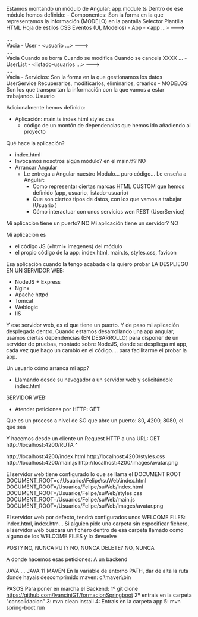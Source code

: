 Estamos montando un módulo de Angular: app.module.ts
    Dentro de ese módulo hemos definido:
    - Componentes:  Son la forma en la que representamos la información (MODELO) en la pantalla
                        Selector                        Plantilla HTML      Hoja de estilos CSS     Eventos (UI, Modelos)
    - App         -   <app ...>               --->    <div>....</div>     Vacia
    - User        -   <usuario ...>           --->    <div>....</div>     Vacia                   Cuando se borra
                                                                                                    Cuando se modifica
                                                                                                    Cuando se cancela XXXX
                                                                                                    ...
    - UserList    -   <listado-usuarios ...>  --->    <div>....</div>     Vacia
    - Servicios:    Son la forma en la que gestionamos los datos
        UserService     Recuperarlos, modificarlos, eliminarlos, crearlos
    - MODELOS:      Son los que transportan la información con la que vamos a estar trabajando.
        Usuario

Adicionalmente hemos definido:
- Aplicación:
  main.ts
  index.html
  styles.css
  + código de un montón de dependencias que hemos ido añadiendo al proyecto 

Qué hace la aplicación?
- index.html
- Invocamos nosotros algún módulo? en el main.tf? NO
- Arrancar Angular
  - Le entrega a Angular nuestro Modulo... puro código... Le enseña a Angular:
    - Como representar ciertas marcas HTML CUSTOM que hemos definido (app, usuario, listado-usuario)
    - Que son ciertos tipos de datos, con los que vamos a trabajar (Usuario )
    - Cómo interactuar con unos servicios wen REST (UserService)

Mi aplicación tiene un puerto?   NO
Mi aplicación tiene un servidor? NO

Mi aplicación es 
- el código JS (+html+ imagenes) del módulo
- el propio código de la app: index.html, main.ts, styles.css, favicon

Esa aplicación cuando la tengo acabada o la quiero probar LA DESPLIEGO EN UN SERVIDOR WEB:
- NodeJS + Express
- Nginx
- Apache httpd
- Tomcat
- Weblogic
- IIS

Y ese servidor web, es el que tiene un puerto.
Y de paso mi aplicación desplegada dentro.
Cuando estamos desarrollando una app angular, usamos ciertas dependencias (EN DESARROLLO) para disponer de un servidor de pruebas, montado sobre NodeJS, donde se despliega mi app, cada vez que hago un cambio en el código.... para facilitarme el probar la app.

Un usuario cómo arranca mi app? 
- Llamando desde su navegador a un servidor web y solicitándole index.html


SERVIDOR WEB:
- Atender peticiones por HTTP: GET

Que es un proceso a nivel de SO que abre un puerto: 80, 4200, 8080, el que sea

Y hacemos desde un cliente un Request HTTP a una URL: 
GET http://localhost:4200/RUTA
                         ^

http://localhost:4200/index.html
http://localhost:4200/styles.css
http://localhost:4200/main.js
http://localhost:4200/images/avatar.png

El servidor web tiene configurado lo que se llama el DOCUMENT ROOT
    DOCUMENT_ROOT=c:\Usuarios\Felipe\suWeb\index.html
    DOCUMENT_ROOT=/Usuarios/Felipe/suWeb/index.html
    DOCUMENT_ROOT=/Usuarios/Felipe/suWeb/styles.css
    DOCUMENT_ROOT=/Usuarios/Felipe/suWeb/main.js
    DOCUMENT_ROOT=/Usuarios/Felipe/suWeb/images/avatar.png

El servidor web por defecto, tendrá configurados unos WELCOME FILES: index.html, index.htm...
Si alguien pide una carpeta sin especificar fichero, el servidor web buscará un fichero dentro de esa carpeta llamado como alguno de los WELCOME FILES y lo devuelve

POST? NO, NUNCA
PUT?  NO, NUNCA
DELETE? NO, NUNCA

A donde hacemos esas peticiones: A un backend





JAVA ... JAVA 11
MAVEN
    En la variable de entorno PATH, dar de alta la ruta donde hayais descomprimido maven: c:\maven\bin


PASOS Para poner en marcha el Backend:
1º git clone https://github.com/IvanciniGT/formacionSpringboot
2º entrais en la carpeta "consolidacion"
3: mvn clean install 
4: Entrais en la carpeta app
5: mvn spring-boot:run

